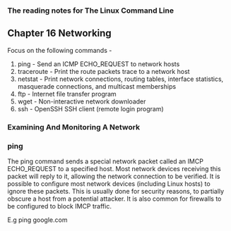 ### The reading notes for The Linux Command Line


## Chapter 16 Networking
Focus on the following commands - 
1. ping - Send an ICMP ECHO_REQUEST to network hosts
2. traceroute - Print the route packets trace to a network host
3. netstat - Print network connections, routing tables, interface statistics, masquerade connections, and multicast memberships
4. ftp - Internet file transfer program
5. wget - Non-interactive network downloader
6. ssh - OpenSSH SSH client (remote login program)
### Examining And Monitoring A Network
### ping
The ping command sends a special network packet called an IMCP ECHO_REQUEST to a specified host. Most network devices receiving
this packet will reply to it, allowing the network connection to be verified. It is possible to configure most network devices (including Linux hosts) to ignore these packets. This is usually done for security reasons, to partially obscure
a host from a potential attacker. It is also common for firewalls to be configured to block IMCP traffic.

E.g ping google.com
